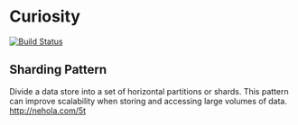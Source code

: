 # Curiosity
[![Build Status](https://travis-ci.org/raul-arrieta/curiosity.svg?branch=Sharding-Pattern)](https://travis-ci.org/raul-arrieta/curiosity)
## Sharding Pattern
Divide a data store into a set of horizontal partitions or shards. This pattern can improve scalability when storing and accessing large volumes of data.
http://nehola.com/5t